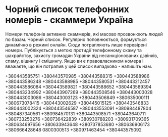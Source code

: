 # Чорний список телефонних номерів - скаммери Україна
Номери телефонів активних скаммерів, які масово прозвонюють людей по базам. Чорний список. Регулярно поповнюється, формується динамічно в режимі онлайн. Сюди потрапляють лише перевірені номери. Публікується з метою протидії телефонному скаму та шахрайству, захисту громадян України від несанкціонованих дзвінків, спаму, вішингу і смішингу. Якщо ви є правовласником номера і вважаєте, що він потрапив у цей список випадково - напишіть нам.

+380443585751
+380443570985
+380443588315
+380443588986
+380443586248
+380443588985
+380443580531
+380443212457
+380443586084
+380443589821
+380443588652
+380443589394
+380443234992
+380443907269
+380443508546
+380443003028
+380443003086
+380443003123
+380443506849
+380635000111
+380673078415
+380443002629
+380445015125
+380443546833
+380443002324
+380443546587
+380443553091
+380984487804
+380487340561
+380984570131
+380443508571
+380443640711
+380733250276
+380736422839
+380930788203
+380931709365
+380634697656
+380633943648
+380737853680
+380636906173
+380666428648
0800300513
+380971463454
+380443575092
